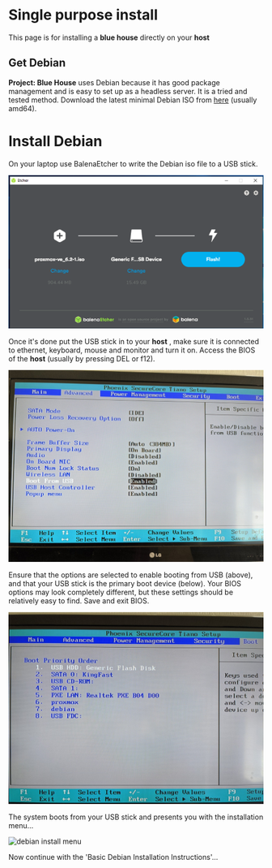 # Single purpose install

This page is for installing a **blue house** directly on your **host**


## Get Debian

**Project: Blue House** uses Debian because it has good package management and is easy to set up as a headless server.  It is a tried and tested method.  Download the latest minimal Debian ISO from [here](https://www.debian.org/distrib/netinst) (usually amd64).


# Install Debian

On your laptop use BalenaEtcher to write the Debian iso file to a USB stick.

![Etcher](../images/Etcher.png)

Once it's done put the USB stick in to your **host** , make sure it is connected to ethernet, keyboard, mouse and monitor and turn it on.  Access the BIOS of the **host** (usually by pressing DEL or f12).

![BIOS usb boot](../images/BIOS_enable_boot.jpg)

Ensure that the options are selected to enable booting from USB (above), and that your USB stick is the primary boot device (below).  Your BIOS options may look completely different, but these settings should be relatively easy to find.  Save and exit BIOS.

![BIOS boot order](../images/BIOS_boot_order.jpg)

The system boots from your USB stick and presents you with the installation menu...

![debian install menu](../images/debian_install.jpg)

Now continue with the 'Basic Debian Installation Instructions'...
